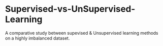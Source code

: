 # Supervised-vs-UnSupervised-Learning
A comparative study between supevised &amp; Unsupervised learning methods on a highly imbalanced dataset.
